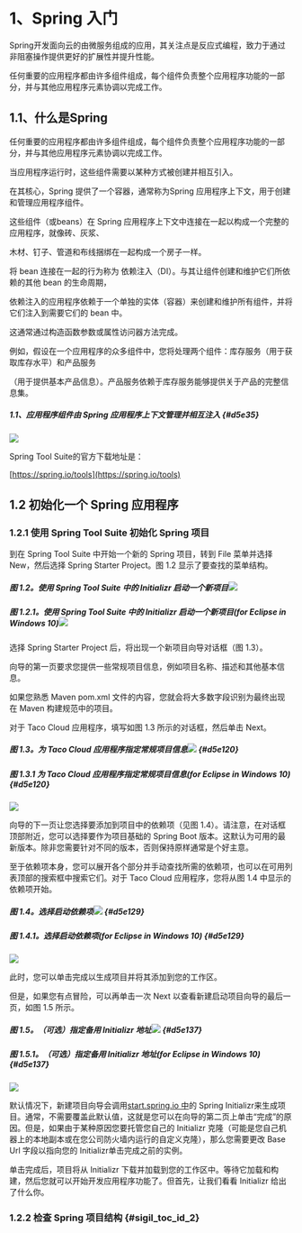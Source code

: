 # 1、Spring 入门

Spring开发面向云的由微服务组成的应用，其关注点是反应式编程，致力于通过非阻塞操作提供更好的扩展性并提升性能。

任何重要的应用程序都由许多组件组成，每个组件负责整个应用程序功能的一部分，并与其他应用程序元素协调以完成工作。

## 1.1、什么是Spring

任何重要的应用程序都由许多组件组成，每个组件负责整个应用程序功能的一部分，并与其他应用程序元素协调以完成工作。

当应用程序运行时，这些组件需要以某种方式被创建并相互引入。

在其核心，Spring 提供了一个容器，通常称为Spring 应用程序上下文，用于创建和管理应用程序组件。

这些组件（或beans）在 Spring 应用程序上下文中连接在一起以构成一个完整的应用程序，就像砖、灰浆、

木材、钉子、管道和布线捆绑在一起构成一个房子一样。

将 bean 连接在一起的行为称为 依赖注入（DI）。与其让组件创建和维护它们所依赖的其他 bean 的生命周期，

依赖注入的应用程序依赖于一个单独的实体（容器）来创建和维护所有组件，并将它们注入到需要它们的 bean 中。

这通常通过构造函数参数或属性访问器方法完成。

例如，假设在一个应用程序的众多组件中，您将处理两个组件：库存服务（用于获取库存水平）和产品服务

（用于提供基本产品信息）。产品服务依赖于库存服务能够提供关于产品的完整信息集。

##### 1.1、应用程序组件由 Spring 应用程序上下文管理并相互注入 {#d5e35}

![](https://drek4537l1klr.cloudfront.net/walls8/v-6/Figures/1-1.png)

Spring Tool Suite的官方下载地址是：

[https://spring.io/tools](https://spring.io/tools)

## 1.2 初始化一个 Spring 应用程序

### 1.2.1 使用 Spring Tool Suite 初始化 Spring 项目

到在 Spring Tool Suite 中开始一个新的 Spring 项目，转到 File 菜单并选择 New，然后选择 Spring Starter Project。图 1.2 显示了要查找的菜单结构。

##### 图 1.2。使用 Spring Tool Suite 中的 Initializr 启动一个新项目![](https://drek4537l1klr.cloudfront.net/walls8/v-6/Figures/1-2.png)

##### 图 1.2.1。使用 Spring Tool Suite 中的 Initializr 启动一个新项目\(for Eclipse in Windows 10\)![](/assets/1-2-1.png)

选择 Spring Starter Project 后，将出现一个新项目向导对话框（图 1.3）。

向导的第一页要求您提供一些常规项目信息，例如项目名称、描述和其他基本信息。

如果您熟悉 Maven pom.xml 文件的内容，您就会将大多数字段识别为最终出现在 Maven 构建规范中的项目。

对于 Taco Cloud 应用程序，填写如图 1.3 所示的对话框，然后单击 Next。

##### 图 1.3。为 Taco Cloud 应用程序指定常规项目信息![](https://drek4537l1klr.cloudfront.net/walls8/v-6/Figures/1-3.png) {#d5e120}

##### 图 1.3.1  为 Taco Cloud 应用程序指定常规项目信息\(for Eclipse in Windows 10\) {#d5e120}

![](/assets/1-3-1.png)

向导的下一页让您选择要添加到项目中的依赖项（见图 1.4）。请注意，在对话框顶部附近，您可以选择要作为项目基础的 Spring Boot 版本。这默认为可用的最新版本。除非您需要针对不同的版本，否则保持原样通常是个好主意。

至于依赖项本身，您可以展开各个部分并手动查找所需的依赖项，也可以在可用列表顶部的搜索框中搜索它们。对于 Taco Cloud 应用程序，您将从图 1.4 中显示的依赖项开始。

##### 图 1.4。选择启动依赖项![](https://drek4537l1klr.cloudfront.net/walls8/v-6/Figures/1-4.png) {#d5e129}

##### 图 1.4.1。选择启动依赖项\(for Eclipse in Windows 10\) {#d5e129}

![](/assets/1-4.-1png.png)

此时，您可以单击完成以生成项目并将其添加到您的工作区。

但是，如果您有点冒险，可以再单击一次 Next 以查看新建启动项目向导的最后一页，如图 1.5 所示。

##### 图 1.5。（可选）指定备用 Initializr 地址![](https://drek4537l1klr.cloudfront.net/walls8/v-6/Figures/1-5.png) {#d5e137}

##### 图 1.5.1。（可选）指定备用 Initializr 地址\(for Eclipse in Windows 10\) {#d5e137}

![](/assets/1-5-1.png)

默认情况下，新建项目向导会调用[start.spring.io 中](http://start.spring.io/)的 Spring Initializr来生成项目。通常，不需要覆盖此默认值，这就是您可以在向导的第二页上单击“完成”的原因。但是，如果由于某种原因您要托管您自己的 Initializr 克隆（可能是您自己机器上的本地副本或在您公司防火墙内运行的自定义克隆），那么您需要更改 Base Url 字段以指向您的 Initializr单击完成之前的实例。

单击完成后，项目将从 Initializr 下载并加载到您的工作区中。等待它加载和构建，然后您就可以开始开发应用程序功能了。但首先，让我们看看 Initializr 给出了什么你。

### 1.2.2 检查 Spring 项目结构 {#sigil_toc_id_2}



